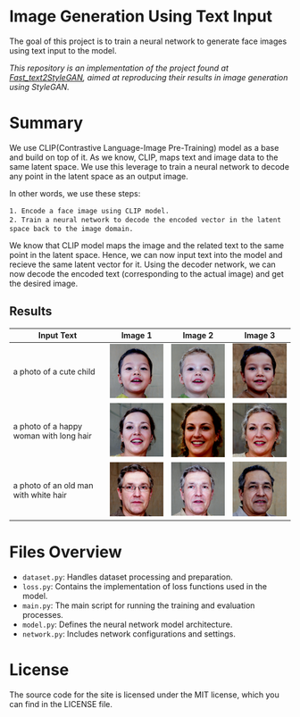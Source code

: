 # Image Generation Using Text Input

The goal of this project is to train a neural network to generate face images using text input to the model.

*This repository is an implementation of the project found at [Fast_text2StyleGAN](https://github.com/duxiaodan/Fast_text2StyleGAN), aimed at reproducing their results in image generation using StyleGAN.*

# Summary
We use CLIP(Contrastive Language-Image Pre-Training) model as a base and build on top of it. As we know, CLIP, maps text and image data to the same latent space. We use this leverage to train a neural network to decode any point in the latent space as an output image.

In other words, we use these steps:

    1. Encode a face image using CLIP model.
    2. Train a neural network to decode the encoded vector in the latent space back to the image domain.

We know that CLIP model maps the image and the related text to the same point in the latent space. Hence, we can now input text into the model and recieve the same latent vector for it. Using the decoder network, we can now decode the encoded text (corresponding to the actual image) and get the desired image.

## Results
| Input Text               | Image 1                  | Image 2                  | Image 3                  |
|--------------------------|--------------------------|--------------------------|--------------------------|
| a photo of a cute child                 | ![baby image 1](assets/baby1.png) | ![baby image 2](assets/baby2.png) | ![baby image 3](assets/baby3.png) |
| a photo of a happy woman with long hair | ![baby image 1](assets/woman1.png) | ![baby image 2](assets/woman2.png) | ![baby image 3](assets/woman3.png) |
| a photo of an old man with white hair   | ![baby image 1](assets/man1.png) | ![baby image 2](assets/man2.png) | ![baby image 3](assets/man3.png) |




# Files Overview
- `dataset.py`: Handles dataset processing and preparation.
- `loss.py`: Contains the implementation of loss functions used in the model.
- `main.py`: The main script for running the training and evaluation processes.
- `model.py`: Defines the neural network model architecture.
- `network.py`: Includes network configurations and settings.

# License
The source code for the site is licensed under the MIT license, which you can find in the LICENSE file.
